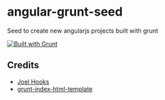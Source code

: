 angular-grunt-seed
==================

Seed to create new angularjs projects built with grunt

[![Built with Grunt](https://cdn.gruntjs.com/builtwith.png)](http://gruntjs.com/)

Credits
------------------
* [Joel Hooks](https://github.com/joelhooks)
* [grunt-index-html-template](https://github.com/joelhooks/grunt-index-html-template.git)